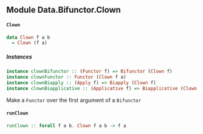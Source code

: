 ## Module Data.Bifunctor.Clown

#### `Clown`

``` purescript
data Clown f a b
  = Clown (f a)
```

##### Instances
``` purescript
instance clownBifunctor :: (Functor f) => Bifunctor (Clown f)
instance clownFunctor :: Functor (Clown f a)
instance clownBiapply :: (Apply f) => Biapply (Clown f)
instance clownBiapplicative :: (Applicative f) => Biapplicative (Clown f)
```

Make a `Functor` over the first argument of a `Bifunctor`

#### `runClown`

``` purescript
runClown :: forall f a b. Clown f a b -> f a
```


